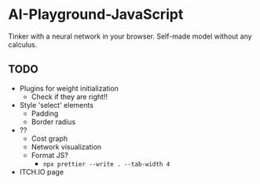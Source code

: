 # AI-Playground-JavaScript

Tinker with a neural network in your browser. Self-made model without any calculus.

## TODO

- Plugins for weight initialization
    - Check if they are right!!
- Style 'select' elements
    - Padding
    - Border radius
- ??
    - Cost graph
    - Network visualization
    - Format JS?
        - `npx prettier --write . --tab-width 4`
- ITCH.IO page
